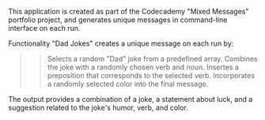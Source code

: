 This application is created as part of the Codecademy "Mixed Messages" portfolio project, and generates unique messages in command-line interface on each run.

Functionality
"Dad Jokes" creates a unique message on each run by:
>>Selects a random "Dad" joke from a predefined array.
>>Combines the joke with a randomly chosen verb and noun.
>>Insertes a preposition that corresponds to the selected verb.
>>Incorporates a randomly selected color into the final message.

The output provides a combination of a joke, a statement about luck, and a suggestion related to the joke's humor, verb, and color.
